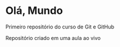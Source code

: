 # Olá, Mundo
 Primeiro repositório do curso de Git e GitHub

 Repositório criado em uma aula ao vivo
 
